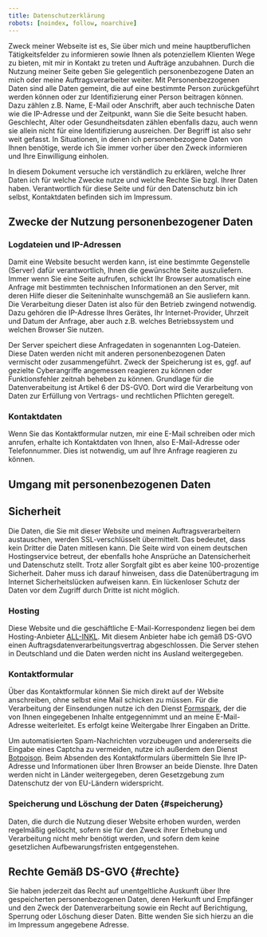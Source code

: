 ```yaml
---
title: Datenschutzerklärung
robots: [noindex, follow, noarchive]
---
```


Zweck meiner Webseite ist es, Sie über mich und meine hauptberuflichen Tätigkeitsfelder zu informieren
sowie Ihnen als potenziellem Klienten Wege zu bieten, mit mir in Kontakt zu treten und Aufträge anzubahnen.
Durch die Nutzung meiner Seite geben Sie gelegentlich personenbezogene Daten an mich oder meine Auftragsverarbeiter weiter.
Mit Personenbezzogenen Daten sind alle Daten gemeint, die auf eine bestimmte Person zurückgeführt werden können
oder zur Identifizierung einer Person beitragen können.
Dazu zählen z.B. Name, E-Mail oder Anschrift, aber auch technische Daten wie die IP-Adresse und der Zeitpunkt, wann Sie die Seite besucht haben.
Geschlecht, Alter oder Gesundheitsdaten zählen ebenfalls dazu, auch wenn sie allein nicht für eine Identifizierung ausreichen.
Der Begriff ist also sehr weit gefasst.
In Situationen, in denen ich personenbezogene Daten von Ihnen benötige, werde ich Sie immer vorher über den Zweck informieren und Ihre Einwilligung einholen.

In diesem Dokument versuche ich verständlich zu erklären, welche Ihrer Daten ich für welche Zwecke nutze und welche Rechte Sie bzgl. Ihrer Daten haben.
Verantwortlich für diese Seite und für den Datenschutz bin ich selbst, Kontaktdaten befinden sich im Impressum.

## Zwecke der Nutzung personenbezogener Daten

### Logdateien und IP-Adressen

Damit eine Website besucht werden kann, ist eine bestimmte Gegenstelle (Server) dafür verantwortlich, Ihnen die gewünschte Seite auszuliefern.
Immer wenn Sie eine Seite aufrufen, schickt Ihr Browser automatisch eine Anfrage mit bestimmten technischen Informationen an den Server,
mit deren Hilfe dieser die Seiteninhalte wunschgemäß an Sie ausliefern kann.
Die Verarbeitung dieser Daten ist also für den Betrieb zwingend notwendig.
Dazu gehören die IP-Adresse Ihres Gerätes, Ihr Internet-Provider, Uhrzeit und Datum der Anfrage,
aber auch z.B. welches Betriebssystem und welchen Browser Sie nutzen.

Der Server speichert diese Anfragedaten in sogenannten Log-Dateien.
Diese Daten werden nicht mit anderen personenbezogenen Daten vermischt oder zusammengeführt.
Zweck der Speicherung ist es, ggf. auf gezielte Cyberangriffe angemessen reagieren zu können oder Funktionsfehler zeitnah beheben zu können.
Grundlage für die Datenverabeitung ist Artikel 6 der DS-GVO.
Dort wird die Verarbeitung von Daten zur Erfüllung von Vertrags- und rechtlichen Pflichten geregelt.

### Kontaktdaten

Wenn Sie das Kontaktformular nutzen, mir eine E-Mail schreiben oder mich anrufen,
erhalte ich Kontaktdaten von Ihnen, also E-Mail-Adresse oder Telefonnummer.
Dies ist notwendig, um auf Ihre Anfrage reagieren zu können.

## Umgang mit personenbezogenen Daten

## Sicherheit

Die Daten, die Sie mit dieser Website und meinen Auftragsverarbeitern austauschen, werden SSL-verschlüsselt übermittelt.
Das bedeutet, dass kein Dritter die Daten mitlesen kann.
Die Seite wird von einem deutschen Hostingservice betreut, der ebenfalls hohe Ansprüche an Datensicherheit und Datenschutz stellt.
Trotz aller Sorgfalt gibt es aber keine 100-prozentige Sicherheit.
Daher muss ich darauf hinweisen, dass die Datenübertragung im Internet Sicherheitslücken aufweisen kann.
Ein lückenloser Schutz der Daten vor dem Zugriff durch Dritte ist nicht möglich.

### Hosting

Diese Website und die geschäftliche E-Mail-Korrespondenz liegen bei dem Hosting-Anbieter [ALL-INKL].
Mit diesem Anbieter habe ich gemäß DS-GVO einen Auftragsdatenverarbeitungsvertrag abgeschlossen.
Die Server stehen in Deutschland und die Daten werden nicht ins Ausland weitergegeben.

[all-inkl]: https://all-inkl.com

### Kontaktformular

Über das Kontaktformular können Sie mich direkt auf der Website anschreiben, ohne selbst eine Mail schicken zu müssen.
Für die Verarbeitung der Einsendungen nutze ich den Dienst [Formspark],
der die von Ihnen eingegebenen Inhalte entgegennimmt und an meine E-Mail-Adresse weiterleitet.
Es erfolgt keine Weitergabe Ihrer Eingaben an Dritte.

Um automatisierten Spam-Nachrichten vorzubeugen und andererseits die Eingabe eines Captcha zu vermeiden, nutze ich außerdem den Dienst [Botpoison].
Beim Absenden des Kontaktformulars übermitteln Sie Ihre IP-Adresse und Informationen über Ihren Browser an beide Dienste.
Ihre Daten werden nicht in Länder weitergegeben, deren Gesetzgebung zum Datenschutz der von EU-Ländern widerspricht.

[formspark]: https://www.formspark.io/
[botpoison]: https://botpoison.com/

### Speicherung und Löschung der Daten {#speicherung}

Daten, die durch die Nutzung dieser Website erhoben wurden, werden regelmäßig gelöscht,
sofern sie für den Zweck ihrer Erhebung und Verarbeitung nicht mehr benötigt werden, und sofern dem keine gesetzlichen Aufbewarungsfristen entgegenstehen.

## Rechte Gemäß DS-GVO {#rechte}

Sie haben jederzeit das Recht auf unentgeltliche Auskunft über Ihre gespeicherten personenbezogenen Daten,
deren Herkunft und Empfänger und den Zweck der Datenverarbeitung sowie ein Recht auf Berichtigung, Sperrung oder Löschung dieser Daten.
Bitte wenden Sie sich hierzu an die im Impressum angegebene Adresse.

